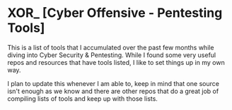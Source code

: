 # XOR_ [Cyber Offensive - Pentesting Tools]
This is a list of tools that I accumulated over the past few months while diving into Cyber Security & Pentesting. While I found some very useful repos and resources that have tools listed, I like to set things up in my own way.

I plan to update this whenever I am able to, keep in mind that one source isn't enough as we know and there are other repos that do a great job of compiling lists of tools and keep up with those lists.
